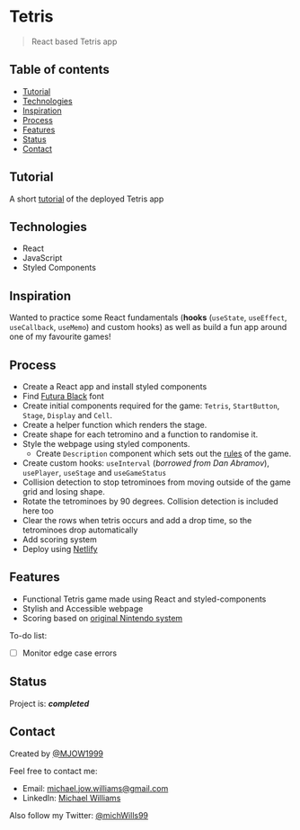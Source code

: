 # Tetris

> React based Tetris app

## Table of contents

- [Tutorial](#tutorial)
- [Technologies](#technologies)
- [Inspiration](#inspiration)
- [Process](#process)
- [Features](#features)
- [Status](#status)
- [Contact](#contact)

## Tutorial

A short [tutorial](https://www.loom.com/share/bf69f610d46d4fe4b04bf08e84d53653) of the deployed Tetris app

## Technologies

- React
- JavaScript
- Styled Components

## Inspiration

Wanted to practice some React fundamentals (**hooks** (`useState`, `useEffect`, `useCallback`, `useMemo`) and custom hooks) as well as build a fun app around one of my favourite games!

## Process

- Create a React app and install styled components
- Find [Futura Black](https://fontsgeek.com/fonts/Futura-Black) font
- Create initial components required for the game: `Tetris`, `StartButton`, `Stage`, `Display` and `Cell`.
- Create a helper function which renders the stage.
- Create shape for each tetromino and a function to randomise it.
- Style the webpage using styled components.
  - Create `Description` component which sets out the [rules](https://www.interaction-design.org/literature/article/a-game-explained-an-example-of-a-single-game-and-how-it-meets-the-rules-of-fun#:~:text=as%20you%20can.-,Rules,needed%20structure%20to%20our%20play.) of the game.
- Create custom hooks: `useInterval` (_borrowed from Dan Abramov_), `usePlayer`, `useStage` and `useGameStatus`
- Collision detection to stop tetrominoes from moving outside of the game grid and losing shape.
- Rotate the tetrominoes by 90 degrees. Collision detection is included here too
- Clear the rows when tetris occurs and add a drop time, so the tetrominoes drop automatically
- Add scoring system
- Deploy using [Netlify](https://mjow1999-tetris.netlify.app/)

## Features

- Functional Tetris game made using React and styled-components
- Stylish and Accessible webpage
- Scoring based on [original Nintendo system](https://tetris.wiki/Scoring#Original_Nintendo_scoring_system)

To-do list:

- [ ] Monitor edge case errors

## Status

Project is: **_completed_**

## Contact

Created by [@MJOW1999](https://github.com/MJOW1999)

Feel free to contact me:

- Email: michael.jow.williams@gmail.com
- LinkedIn: [Michael Williams](https://www.linkedin.com/in/michael-williams-17a9b81a0)

Also follow my Twitter: [@michWills99](https://twitter.com/michWills99)
